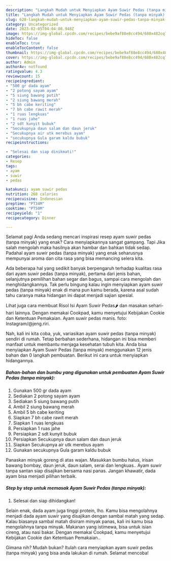 ```yaml
---
description: "Langkah Mudah untuk Menyiapkan Ayam Suwir Pedas (tanpa minyak) yang Lezat Sekali, Buat Buka Puasa Enak"
title: "Langkah Mudah untuk Menyiapkan Ayam Suwir Pedas (tanpa minyak) yang Lezat Sekali, Buat Buka Puasa Enak"
slug: 628-langkah-mudah-untuk-menyiapkan-ayam-suwir-pedas-tanpa-minyak-yang-lezat-sekali-buat-buka-puasa-enak
category: Uncategorized
date: 2023-02-05T04:04:08.948Z
image: https://img-global.cpcdn.com/recipes/bebe9af88e8cc494/680x482cq70/ayam-suwir-pedas-tanpa-minyak-foto-resep-utama.jpg
hideToc: false
enableToc: true
enableTocContent: false
thumbnail: https://img-global.cpcdn.com/recipes/bebe9af88e8cc494/680x482cq70/ayam-suwir-pedas-tanpa-minyak-foto-resep-utama.jpg
cover: https://img-global.cpcdn.com/recipes/bebe9af88e8cc494/680x482cq70/ayam-suwir-pedas-tanpa-minyak-foto-resep-utama.jpg
author: Admin
authorAv: notfound
ratingvalue: 4.3
reviewcount: 15
recipeingredient:
- "500 gr dada ayam"
- "2 potong sayam ayam"
- "5 siung bawang putih"
- "2 siung bawang merah"
- "5 bh cabe keriting"
- "7 bh cabe rawit merah"
- "1 ruas lengkuas"
- "1 ruas jahe"
- "2 sdt kunyit bubuk"
- "Secukupnya daun salam dan daun jeruk"
- "Secukupnya air utk merebus ayam"
- "secukupnya Gula garam kaldu bubuk"
recipeinstructions:

- "Selesai dan siap dinikmati!"
categories:
- Resep
tags:
- ayam
- suwir
- pedas

katakunci: ayam suwir pedas 
nutrition: 268 calories
recipecuisine: Indonesian
preptime: "PT34M"
cooktime: "PT50M"
recipeyield: "1"
recipecategory: Dinner

---
```



Selamat pagi Anda sedang mencari inspirasi resep ayam suwir pedas (tanpa minyak) yang enak? Cara menyiapkannya sangat gampang. Tapi Jika salah mengolah maka hasilnya akan hambar dan bahkan tidak sedap. Padahal ayam suwir pedas (tanpa minyak) yang enak seharusnya mempunyai aroma dan cita rasa yang bisa memancing selera kita.


Ada beberapa hal yang sedikit banyak berpengaruh terhadap kualitas rasa dari ayam suwir pedas (tanpa minyak), pertama dari jenis bahan, selanjutnya pemilihan bahan segar dan bagus, sampai cara mengolah dan menghidangkannya. Tak perlu bingung kalau ingin menyiapkan ayam suwir pedas (tanpa minyak) enak di mana pun kamu berada, karena asal sudah tahu caranya maka hidangan ini dapat menjadi sajian spesial.

Lihat juga cara membuat Risol Isi Ayam Suwir Pedas🌶️ dan masakan sehari-hari lainnya. Dengan memakai Cookpad, kamu menyetujui Kebijakan Cookie dan Ketentuan Pemakaian. Ayam suwir pedas manis. foto: Instagram/@jeng.riri.


Nah, kali ini kita coba, yuk, variasikan ayam suwir pedas (tanpa minyak) sendiri di rumah. Tetap berbahan sederhana, hidangan ini bisa memberi manfaat untuk membantu menjaga kesehatan tubuh kita. Anda bisa menyiapkan Ayam Suwir Pedas (tanpa minyak) menggunakan 12 jenis bahan dan 0 langkah pembuatan. Berikut ini cara untuk menyiapkan hidangannya.

<!--inarticleads1-->

##### Bahan-bahan dan bumbu yang digunakan untuk pembuatan Ayam Suwir Pedas (tanpa minyak):

1. Gunakan 500 gr dada ayam
1. Sediakan 2 potong sayam ayam
1. Sediakan 5 siung bawang putih
1. Ambil 2 siung bawang merah
1. Ambil 5 bh cabe keriting
1. Siapkan 7 bh cabe rawit merah
1. Siapkan 1 ruas lengkuas
1. Persiapkan 1 ruas jahe
1. Persiapkan 2 sdt kunyit bubuk
1. Persiapkan Secukupnya daun salam dan daun jeruk
1. Siapkan Secukupnya air utk merebus ayam
1. Gunakan secukupnya Gula garam kaldu bubuk


Panaskan minyak goreng di atas wajan. Masukkan bumbu halus, irisan bawang bombay, daun jeruk, daun salam, serai dan lengkuas.. Ayam suwir tanpa santan siap disajikan bersama nasi panas. Jangan khawatir, dada ayam bisa menjadi pilihan terbaik. 

<!--inarticleads2-->

##### Step by step untuk memasak Ayam Suwir Pedas (tanpa minyak):


1. Selesai dan siap dihidangkan!

Selain enak, dada ayam juga tinggi protein, lho. Kamu bisa mengolahnya menjadi dada ayam suwir yang disajikan dengan sambal matah yang sedap. Kalau biasanya sambal matah disiram minyak panas, kali ini kamu bisa mengolahnya tanpa minyak. Makanan yang istimewa, bisa untuk isian cireng, atau nasi bakar. Dengan memakai Cookpad, kamu menyetujui Kebijakan Cookie dan Ketentuan Pemakaian.. 

Gimana nih? Mudah bukan? Itulah cara menyiapkan ayam suwir pedas (tanpa minyak) yang bisa anda lakukan di rumah. Selamat mencoba!
